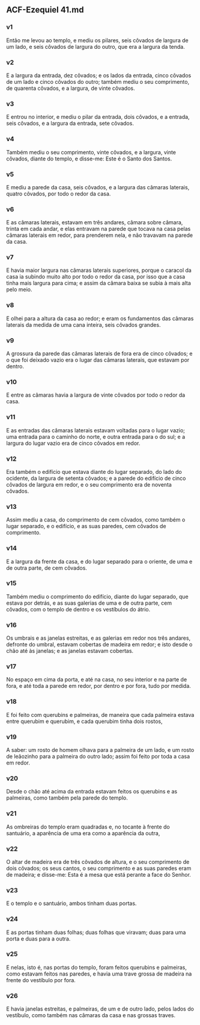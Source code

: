 ## ACF-Ezequiel 41.md
### v1
 Então me levou ao templo, e mediu os pilares, seis côvados de largura de um lado, e seis côvados de largura do outro, que era a largura da tenda.
### v2
 E a largura da entrada, dez côvados; e os lados da entrada, cinco côvados de um lado e cinco côvados do outro; também mediu o seu comprimento, de quarenta côvados, e a largura, de vinte côvados.
### v3
 E entrou no interior, e mediu o pilar da entrada, dois côvados, e a entrada, seis côvados, e a largura da entrada, sete côvados.
### v4
 Também mediu o seu comprimento, vinte côvados, e a largura, vinte côvados, diante do templo, e disse-me: Este é o Santo dos Santos.
### v5
 E mediu a parede da casa, seis côvados, e a largura das câmaras laterais, quatro côvados, por todo o redor da casa.
### v6
 E as câmaras laterais, estavam em três andares, câmara sobre câmara, trinta em cada andar, e elas entravam na parede que tocava na casa pelas câmaras laterais em redor, para prenderem nela, e não travavam na parede da casa.
### v7
 E havia maior largura nas câmaras laterais superiores, porque o caracol da casa ia subindo muito alto por todo o redor da casa, por isso que a casa tinha mais largura para cima; e assim da câmara baixa se subia à mais alta pelo meio.
### v8
 E olhei para a altura da casa ao redor; e eram os fundamentos das câmaras laterais da medida de uma cana inteira, seis côvados grandes.
### v9
 A grossura da parede das câmaras laterais de fora era de cinco côvados; e o que foi deixado vazio era o lugar das câmaras laterais, que estavam por dentro.
### v10
 E entre as câmaras havia a largura de vinte côvados por todo o redor da casa.
### v11
 E as entradas das câmaras laterais estavam voltadas para o lugar vazio; uma entrada para o caminho do norte, e outra entrada para o do sul; e a largura do lugar vazio era de cinco côvados em redor.
### v12
 Era também o edifício que estava diante do lugar separado, do lado do ocidente, da largura de setenta côvados; e a parede do edifício de cinco côvados de largura em redor, e o seu comprimento era de noventa côvados.
### v13
 Assim mediu a casa, do comprimento de cem côvados, como também o lugar separado, e o edifício, e as suas paredes, cem côvados de comprimento.
### v14
 E a largura da frente da casa, e do lugar separado para o oriente, de uma e de outra parte, de cem côvados.
### v15
 Também mediu o comprimento do edifício, diante do lugar separado, que estava por detrás, e as suas galerias de uma e de outra parte, cem côvados, com o templo de dentro e os vestíbulos do átrio.
### v16
 Os umbrais e as janelas estreitas, e as galerias em redor nos três andares, defronte do umbral, estavam cobertas de madeira em redor; e isto desde o chão até às janelas; e as janelas estavam cobertas.
### v17
 No espaço em cima da porta, e até na casa, no seu interior e na parte de fora, e até toda a parede em redor, por dentro e por fora, tudo por medida.
### v18
 E foi feito com querubins e palmeiras, de maneira que cada palmeira estava entre querubim e querubim, e cada querubim tinha dois rostos,
### v19
 A saber: um rosto de homem olhava para a palmeira de um lado, e um rosto de leãozinho para a palmeira do outro lado; assim foi feito por toda a casa em redor.
### v20
 Desde o chão até acima da entrada estavam feitos os querubins e as palmeiras, como também pela parede do templo.
### v21
 As ombreiras do templo eram quadradas e, no tocante à frente do santuário, a aparência de uma era como a aparência da outra,
### v22
 O altar de madeira era de três côvados de altura, e o seu comprimento de dois côvados; os seus cantos, o seu comprimento e as suas paredes eram de madeira; e disse-me: Esta é a mesa que está perante a face do Senhor.
### v23
 E o templo e o santuário, ambos tinham duas portas.
### v24
 E as portas tinham duas folhas; duas folhas que viravam; duas para uma porta e duas para a outra.
### v25
 E nelas, isto é, nas portas do templo, foram feitos querubins e palmeiras, como estavam feitos nas paredes, e havia uma trave grossa de madeira na frente do vestíbulo por fora.
### v26
 E havia janelas estreitas, e palmeiras, de um e de outro lado, pelos lados do vestíbulo, como também nas câmaras da casa e nas grossas traves.
